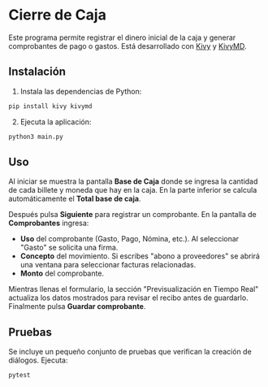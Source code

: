 # Cierre de Caja

Este programa permite registrar el dinero inicial de la caja y generar comprobantes de pago o gastos. Está desarrollado con [Kivy](https://kivy.org/) y [KivyMD](https://kivymd.readthedocs.io/).

## Instalación

1. Instala las dependencias de Python:

```bash
pip install kivy kivymd
```

2. Ejecuta la aplicación:

```bash
python3 main.py
```

## Uso

Al iniciar se muestra la pantalla **Base de Caja** donde se ingresa la cantidad de cada billete y moneda que hay en la caja. En la parte inferior se calcula automáticamente el **Total base de caja**.

Después pulsa **Siguiente** para registrar un comprobante. En la pantalla de **Comprobantes** ingresa:

- **Uso** del comprobante (Gasto, Pago, Nómina, etc.). Al seleccionar "Gasto" se solicita una firma.
- **Concepto** del movimiento. Si escribes "abono a proveedores" se abrirá una ventana para seleccionar facturas relacionadas.
- **Monto** del comprobante.

Mientras llenas el formulario, la sección "Previsualización en Tiempo Real" actualiza los datos mostrados para revisar el recibo antes de guardarlo. Finalmente pulsa **Guardar comprobante**.

## Pruebas

Se incluye un pequeño conjunto de pruebas que verifican la creación de diálogos. Ejecuta:

```bash
pytest
```

